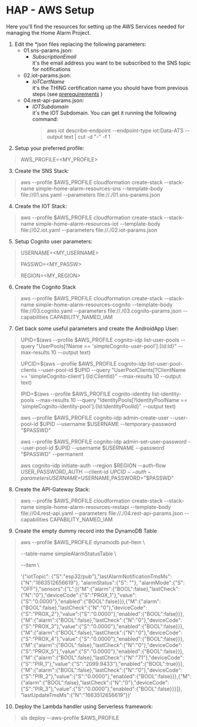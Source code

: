 # HAP - AWS Setup
Here you'll find the resources for setting up the AWS Services needed for managing the Home Alarm Project.

1. Edit the \*json files replacing the following parameters:
   - 01.sns-params.json:
      - *SubscriptionEmail*\
        it's the email address you want to be subscribed to the SNS topic for notifications
   - 02.iot-params.json:
      - *IoTCertName*\
        it's the THING certification name you should have from previous steps (see [prerequirements](../README.md#aws-setup) )
    - 04.rest-api-params.json:
      - *IOTSubdomain*\
        it's the IOT Subdomain. You can get it running the following command:
        > aws iot describe-endpoint --endpoint-type iot:Data-ATS --output text | cut -d "-" -f 1
2. Setup your preferred profile:
  > AWS_PROFILE=\<MY_PROFILE\>
3. Create the SNS Stack:
  > aws --profile $AWS_PROFILE cloudformation create-stack --stack-name simple-home-alarm-resources-sns --template-body file://01.sns.yaml --parameters file://./01.sns-params.json
4. Create the IOT Stack:
  > aws --profile $AWS_PROFILE cloudformation create-stack --stack-name simple-home-alarm-resources-iot --template-body file://02.iot.yaml --parameters file://./02.iot-params.json
5. Setup Cognito user parameters:
> USERNAME=\<MY_USERNAME\>
> 
> PASSWD=\<MY_PASSW\>
> 
> REGION=\<MY_REGION\>

6. Create the Cognito Stack
  > aws --profile $AWS_PROFILE cloudformation create-stack --stack-name simple-home-alarm-resources-cognito --template-body file://03.cognito.yaml --parameters file://./03.cognito-params.json --capabilities CAPABILITY_NAMED_IAM
7. Get back some useful parameters and create the AndroidApp User: 
  >  UPID=$(aws --profile $AWS_PROFILE cognito-idp list-user-pools --query "UserPools[?Name == 'simpleCognito-user-pool'].{Id:Id}" --max-results 10 --output text)
  >  
  >  UPCID=$(aws --profile $AWS_PROFILE cognito-idp list-user-pool-clients --user-pool-id $UPID --query "UserPoolClients[?ClientName == 'simpleCognito-client'].{Id:ClientId}" --max-results 10 --output text)
  >  
  >  IPID=$(aws --profile $AWS_PROFILE cognito-identity list-identity-pools --max-results 10 --query "IdentityPools[?IdentityPoolName == 'simpleCognito-identity-pool'].{Id:IdentityPoolId}" --output text)
  >  
  >  aws --profile $AWS_PROFILE cognito-idp admin-create-user --user-pool-id $UPID --username $USERNAME --temporary-password "$PASSWD"
  >  
  >  aws --profile $AWS_PROFILE cognito-idp admin-set-user-password --user-pool-id $UPID --username $USERNAME --password "$PASSWD" --permanent
  >  
  >  aws cognito-idp initiate-auth --region $REGION --auth-flow USER_PASSWORD_AUTH --client-id $UPCID --auth-parameters USERNAME=$USERNAME,PASSWORD="$PASSWD"

8. Create the API-Gateway Stack:
  > aws --profile $AWS_PROFILE cloudformation create-stack --stack-name simple-home-alarm-resources-restapi --template-body file://04.rest-api.yaml --parameters file://./04.rest-api-params.json --capabilities CAPABILITY_NAMED_IAM

9. Create the empty dummy record into the DynamoDB Table
  > aws --profile $AWS_PROFILE dynamodb put-item \\
  > 
  > --table-name simpleAlarmStatusTable \\
  > 
  > --item \\
  > 
  > '{"iotTopic": {"S":"esp32/pub"},"lastAlarmNotificationTmsMs":{"N":"1663512656619"}, "alarmStatus":{"S": ""}, "alarmMode":{"S": "OFF"},"sensors":{"L":[{"M":{"alarm":{"BOOL":false},"lastCheck":{"N":"0"},"deviceCode":{"S":"PROX_1"},"value":{"S":"0.0000"},"enabled":{"BOOL":false}}},{"M":{"alarm":{"BOOL":false},"lastCheck":{"N":"0"},"deviceCode":{"S":"PROX_2"},"value":{"S":"0.0000"},"enabled":{"BOOL":false}}},{"M":{"alarm":{"BOOL":false},"lastCheck":{"N":"0"},"deviceCode":{"S":"PROX_3"},"value":{"S":"0.0000"},"enabled":{"BOOL":false}}},{"M":{"alarm":{"BOOL":false},"lastCheck":{"N":"0"},"deviceCode":{"S":"PROX_4"},"value":{"S":"0.0000"},"enabled":{"BOOL":false}}},{"M":{"alarm":{"BOOL":false},"lastCheck":{"N":"0"},"deviceCode":{"S":"PROX_5"},"value":{"S":"0.0000"},"enabled":{"BOOL":false}}},{"M":{"alarm":{"BOOL":false},"lastCheck":{"N":"71"},"deviceCode":{"S":"PIR_1"},"value":{"S":"2099.9433"},"enabled":{"BOOL":true}}},{"M":{"alarm":{"BOOL":false},"lastCheck":{"N":"0"},"deviceCode":{"S":"PIR_2"},"value":{"S":"0.0000"},"enabled":{"BOOL":false}}},{"M":{"alarm":{"BOOL":false},"lastCheck":{"N":"0"},"deviceCode":{"S":"PIR_3"},"value":{"S":"0.0000"},"enabled":{"BOOL":false}}}]}, "lastUpdateTmsMs":{"N":"1663512656619"}}'

10. Deploy the Lambda handler using Serverless framework:
 > sls deploy --aws-profile $AWS_PROFILE 